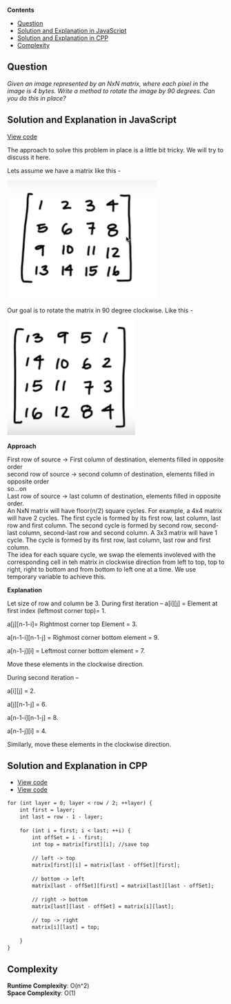 **Contents**

- [Question](#question)
- [Solution and Explanation in JavaScript](#solution-and-explanation-in-javascript)
- [Solution and Explanation in CPP](#solution-and-explanation-in-cpp)
- [Complexity](#complexity)

## Question

*Given an image represented by an NxN matrix, where each pixel in the image is 4 bytes. Write a method to rotate the image by 90 degrees. Can you do this in place?*


## Solution and Explanation in JavaScript

[View code](/src/Array%20and%20Strings/Array/RotateMatrix/RotationMatrix.js)

The approach to solve this problem in place is a little bit tricky. We will try to discuss it here. <br>

Lets assume we have a matrix like this -

<img
src="/src/Array%20and%20Strings/Array/RotateMatrix/img/rotatematrix1.PNG"
raw=true
alt="actual matrix"
/>

Our goal is to rotate the matrix in 90 degree clockwise. Like this -

<img
src="/src/Array%20and%20Strings/Array/RotateMatrix/img/rotatematrix2.PNG"
raw=true
alt="actual matrix"
/>

**Approach**

First row of source -> First column of destination, elements filled in opposite order <br>
second row of source -> second column of destination, elements filled in opposite order <br>
so...on <br>
Last row of source -> last column of destination, elements filled in opposite order. 
<br>
An NxN matrix will have floor(n/2) square cycles. For example, a 4x4 matrix will have 2 cycles. The first cycle is formed by its first row, last column, last row and first column. The second cycle is formed by second row, second-last column, second-last row and second column. A 3x3 matrix will have 1 cycle. The cycle is formed by its first row, last column, last row and first column.  <br>
The idea for each square cycle, we swap the elements involeved with the corresponding cell in teh matrix in clockwise direction from left to top, top to right, right to bottom and from bottom to left one at a time. We use temporary variable to achieve this. 
<br>

**Explanation** <br>

Let size of row and column be 3.
During first iteration –
a[i][j] = Element at first index (leftmost corner top)= 1.

a[j][n-1-i]= Rightmost corner top Element = 3.

a[n-1-i][n-1-j] = Righmost corner bottom element = 9.

a[n-1-j][i] = Leftmost corner bottom element = 7.

Move these elements in the clockwise direction.

During second iteration –

a[i][j] = 2.

a[j][n-1-j] = 6.

a[n-1-i][n-1-j] = 8.

a[n-1-j][i] = 4.

Similarly, move these elements in the clockwise direction.

## Solution and Explanation in CPP

- [View code](/src/Array%20and%20Strings/Array/RotateMatrix/RotationMatrix01.cpp)
- [View code](/src/Array%20and%20Strings/Array/RotateMatrix/RotationMatrix02.cpp)

```
for (int layer = 0; layer < row / 2; ++layer) {
    int first = layer;
    int last = row - 1 - layer;

    for (int i = first; i < last; ++i) {
        int offSet = i - first;
        int top = matrix[first][i]; //save top

        // left -> top
        matrix[first][i] = matrix[last - offSet][first];

        // bottom -> left
        matrix[last - offSet][first] = matrix[last][last - offSet];

        // right -> bottom
        matrix[last][last - offSet] = matrix[i][last];

        // top -> right
        matrix[i][last] = top;

    }
}
```
## Complexity

**Runtime Complexity**: O(n^2) <br>
**Space Complexity**: O(1)